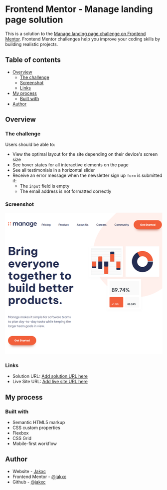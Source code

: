 # Frontend Mentor - Manage landing page solution

This is a solution to the [Manage landing page challenge on Frontend Mentor](https://www.frontendmentor.io/challenges/manage-landing-page-SLXqC6P5). Frontend Mentor challenges help you improve your coding skills by building realistic projects. 

## Table of contents

- [Overview](#overview)
  - [The challenge](#the-challenge)
  - [Screenshot](#screenshot)
  - [Links](#links)
- [My process](#my-process)
  - [Built with](#built-with)
- [Author](#author)

## Overview

### The challenge

Users should be able to:

- View the optimal layout for the site depending on their device's screen size
- See hover states for all interactive elements on the page
- See all testimonials in a horizontal slider
- Receive an error message when the newsletter sign up `form` is submitted if:
  - The `input` field is empty
  - The email address is not formatted correctly

### Screenshot

![](./images/manage-landing-page.png)

### Links

- Solution URL: [Add solution URL here](https://www.frontendmentor.io/solutions/reponsive-landing-page-for-manage-NfNHeX6Kgw)
- Live Site URL: [Add live site URL here](https://manage-landing-page-by-jakxc.netlify.app/)

## My process

### Built with

- Semantic HTML5 markup
- CSS custom properties
- Flexbox
- CSS Grid
- Mobile-first workflow

## Author

- Website - [Jakxc](https://jakxc-portfolio.netlify.app/)
- Frontend Mentor - [@jakxc](https://www.frontendmentor.io/profile/yourusername)
- Github - [@jakxc](https://github.com/jakxc)
